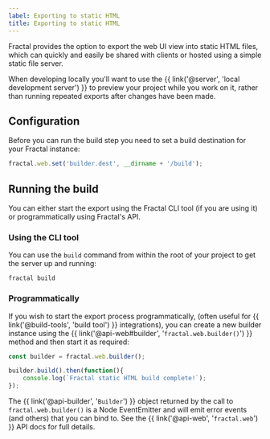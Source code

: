 ```yaml
---
label: Exporting to static HTML
title: Exporting to static HTML
---
```


Fractal provides the option to export the web UI view into static HTML files, which can quickly and easily be shared with clients or hosted using a simple static file server.

<div class="Note Note--standout">
<p>When developing locally you'll want to use the {{ link('@server', 'local development server') }} to preview your project while you work on it, rather than running repeated exports after changes have been made.</p>
</div>

## Configuration

Before you can run the build step you need to set a build destination for your Fractal instance:

```js
fractal.web.set('builder.dest', __dirname + '/build');
```

## Running the build

You can either start the export using the Fractal CLI tool (if you are using it) or programmatically using Fractal's API.

### Using the CLI tool

You can use the `build` command from within the root of your project to get the server up and running:

```plain
fractal build
```

### Programmatically

If you wish to start the export process programmatically, (often useful for {{ link('@build-tools', 'build tool') }} integrations), you can create a new builder instance using the {{ link('@api-web#builder', '`fractal.web.builder()`') }} method and then start it as required:

```js
const builder = fractal.web.builder();

builder.build().then(function(){
    console.log(`Fractal static HTML build complete!`);
});
```

The {{ link('@api-builder', '`Builder`') }} object returned by the call to `fractal.web.builder()` is a Node EventEmitter and will emit error events (and others) that you can bind to. See the {{ link('@api-web', '`fractal.web`') }} API docs for full details.
